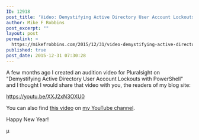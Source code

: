 ```yaml
---
ID: 12918
post_title: 'Video: Demystifying Active Directory User Account Lockouts with PowerShell'
author: Mike F Robbins
post_excerpt: ""
layout: post
permalink: >
  https://mikefrobbins.com/2015/12/31/video-demystifying-active-directory-user-account-lockouts-with-powershell/
published: true
post_date: 2015-12-31 07:30:28
---
```

A few months ago I created an audition video for Pluralsight on "Demystifying Active Directory User Account Lockouts with PowerShell" and I thought I would share that video with you, the readers of my blog site:

https://youtu.be/XXJ2xN3OXU0

You can also find <a href="https://youtu.be/XXJ2xN3OXU0" target="_blank">this video</a> on <a href="https://www.youtube.com/user/mikefrobbins" target="_blank">my YouTube channel</a>.

Happy New Year!

µ